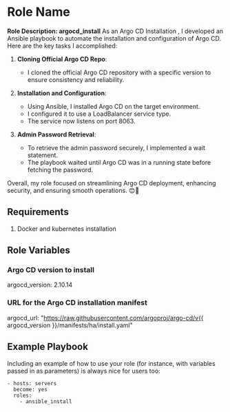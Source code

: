 Role Name
=========

**Role Description: argocd_install**
As an Argo CD Installation , I developed an Ansible playbook to automate the installation and configuration of Argo CD. Here are the key tasks I accomplished:

1. **Cloning Official Argo CD Repo**:
   - I cloned the official Argo CD repository with a specific version to ensure consistency and reliability.

2. **Installation and Configuration**:
   - Using Ansible, I installed Argo CD on the target environment.
   - I configured it to use a LoadBalancer service type.
   - The service now listens on port 8063.

3. **Admin Password Retrieval**:
   - To retrieve the admin password securely, I implemented a wait statement.
   - The playbook waited until Argo CD was in a running state before fetching the password.

Overall, my role focused on streamlining Argo CD deployment, enhancing security, and ensuring smooth operations. 😊🚀

Requirements
------------

1. Docker and  kubernetes installation 

Role Variables
--------------
### Argo CD version to install
argocd_version: 2.10.14

### URL for the Argo CD installation manifest
argocd_url: "https://raw.githubusercontent.com/argoproj/argo-cd/v{{ argocd_version }}/manifests/ha/install.yaml"

Example Playbook
----------------

Including an example of how to use your role (for instance, with variables passed in as parameters) is always nice for users too:

    - hosts: servers
      become: yes
      roles:
        - ansible_install


